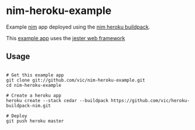 # nim-heroku-example

Example [nim](http://nim-lang.org) app deployed using the [nim heroku buildpack](http://github.com/vic/heroku-buildpack-nim).


This [example app](http://nim-heroku-example.herokuapp.com) uses the [jester web framework](https://github.com/dom96/jester)

Usage
-----

```shell

# Get this example app
git clone git://github.com/vic/nim-heroku-example.git
cd nim-heroku-example

# Create a heroku app
heroku create --stack cedar --buildpack https://github.com/vic/heroku-buildpack-nim.git

# Deploy
git push heroku master
```